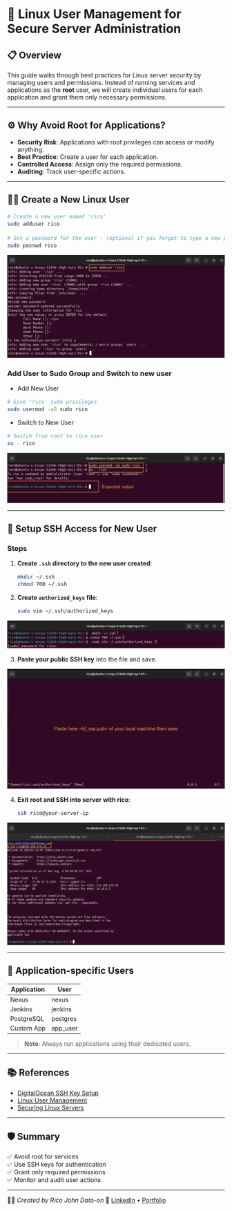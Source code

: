 # 🔐 Linux User Management for Secure Server Administration

## 📋 Overview

This guide walks through best practices for Linux server security by managing users and permissions. Instead of running services and applications as the **root** user, we will create individual users for each application and grant them only necessary permissions.

---

## ⚙️ Why Avoid Root for Applications?

- **Security Risk**: Applications with root privileges can access or modify anything.
- **Best Practice**: Create a user for each application.
- **Controlled Access**: Assign only the required permissions.
- **Auditing**: Track user-specific actions.

---

## 🧑‍💻 Create a New Linux User

```bash
# Create a new user named 'rico'
sudo adduser rico

# Set a password for the user - (optional if you forgot to type a new password in the creation of the new user)
sudo passwd rico
```

![New](Images/1.png)

### Add User to Sudo Group and Switch to new user

- Add New User

```bash
# Give 'rico' sudo privileges
sudo usermod -aG sudo rico
```

- Switch to New User

```bash
# Switch from root to rico user
su - rico
```

![Add](Images/2.png)

---

## 🔑 Setup SSH Access for New User

### Steps

1. **Create `.ssh` directory to the new user created**:

   ```bash
   mkdir ~/.ssh
   chmod 700 ~/.ssh
   ```

2. **Create `authorized_keys` file**:

   ```bash
   sudo vim ~/.ssh/authorized_keys
   ```

![Create](Images/3.png)

3. **Paste your public SSH key** into the file and save.

![paste](Images/4.1.png)

4. **Exit root and SSH into server with rico**:

   ```bash
   ssh rico@your-server-ip
   ```

![login as new user](Images/5.png)

---

## 🚀 Application-specific Users

| Application | User     |
| ----------- | -------- |
| Nexus       | nexus    |
| Jenkins     | jenkins  |
| PostgreSQL  | postgres |
| Custom App  | app_user |

> **Note**: Always run applications using their dedicated users.

---

## 📚 References

- [DigitalOcean SSH Key Setup](https://www.digitalocean.com/docs/ssh/create-ssh-keys/)
- [Linux User Management](https://linuxize.com/post/how-to-create-a-sudo-user-on-ubuntu/)
- [Securing Linux Servers](https://www.cyberciti.biz/tips/linux-security.html)

---

## 🛡️ Summary

✅ Avoid root for services  
✅ Use SSH keys for authentication  
✅ Grant only required permissions  
✅ Monitor and audit user actions

---

🧑‍💻 _Created by Rico John Dato-on_
🔗 [LinkedIn](https://www.linkedin.com/in/rico-john-dato-on) • [Portfolio](https://ricodatoon.netlify.app)
